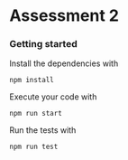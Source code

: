 # Assessment 2

### Getting started

Install the dependencies with 
```
npm install
```

Execute your code with
```
npm run start
```

Run the tests with
```
npm run test
```